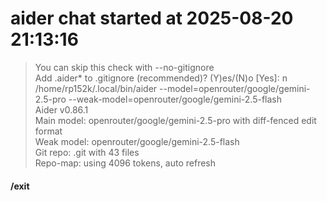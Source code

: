 
# aider chat started at 2025-08-20 21:13:16

> You can skip this check with --no-gitignore  
> Add .aider* to .gitignore (recommended)? (Y)es/(N)o [Yes]: n  
> /home/rp152k/.local/bin/aider --model=openrouter/google/gemini-2.5-pro --weak-model=openrouter/google/gemini-2.5-flash  
> Aider v0.86.1  
> Main model: openrouter/google/gemini-2.5-pro with diff-fenced edit format  
> Weak model: openrouter/google/gemini-2.5-flash  
> Git repo: .git with 43 files  
> Repo-map: using 4096 tokens, auto refresh  

#### /exit  
